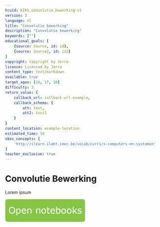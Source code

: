 ```yaml
---
hruid: KIKS_convolutie_bewerking-v1
version: 3
language: nl
title: "Convolutie bewerking"
description: "Convolutie bewerking"
keywords: [""]
educational_goals: [
    {source: Source, id: id}, 
    {source: Source2, id: id2}
]
copyright: Copyright by Jerro
licence: Licenced by Jerro
content_type: text/markdown
available: true
target_ages: [16, 17, 18]
difficulty: 3
return_value: {
    callback_url: callback-url-example,
    callback_schema: {
        att: test,
        att2: test2
    }
}
content_location: example-location
estimated_time: 10
skos_concepts: [
    'http://ilearn.ilabt.imec.be/vocab/curr1/s-computers-en-systemen'
]
teacher_exclusive: true
---
```


# Convolutie Bewerking
Lorem ipsum

[![](embed/Knop.png "Knop")](https://kiks.ilabt.imec.be/jupyterhub/?id=1751 "Convolutie bewerking")